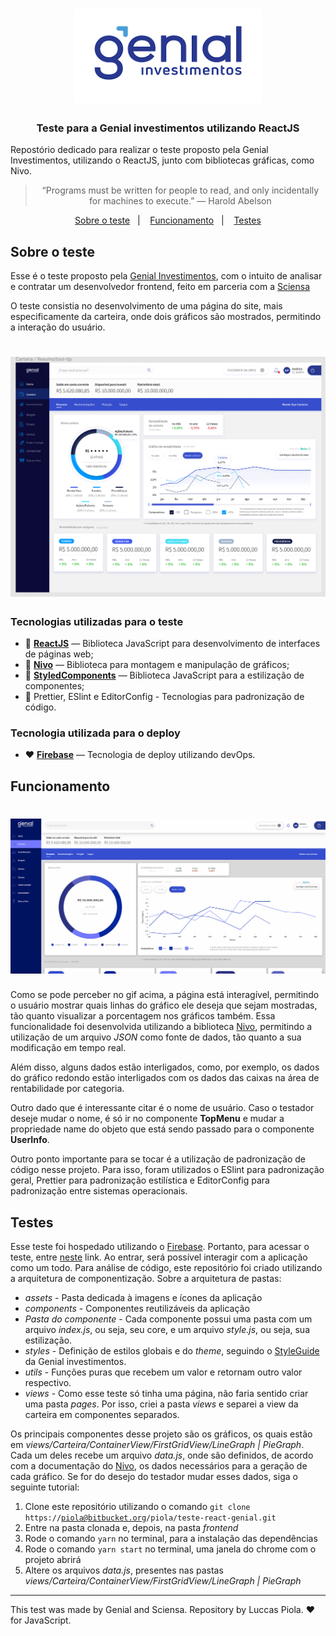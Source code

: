 <h1 align="center">
  <img alt="Genial" title="Genial" src="assets/logo.png" width="300px" />
</h1>

<h3 align="center">
  Teste para a Genial investimentos utilizando ReactJS
</h3>

<p>Repostório dedicado para realizar o teste proposto pela Genial Investimentos, utilizando o ReactJS, junto com bibliotecas gráficas, como Nivo.</p>

<blockquote align="center">“Programs must be written for people to read, and only incidentally for machines to execute.” ― Harold Abelson</blockquote>

<p align="center">
  <a href="#sobre-o-teste">Sobre o teste</a>&nbsp;&nbsp;&nbsp;|&nbsp;&nbsp;&nbsp;
  <a href="#funcionamento">Funcionamento</a>&nbsp;&nbsp;&nbsp;|&nbsp;&nbsp;&nbsp;
  <a href="#testes">Testes</a>
</p>

## Sobre o teste

Esse é o teste proposto pela [Genial Investimentos](https://www.genialinvestimentos.com.br/), com o intuito de analisar
e contratar um desenvolvedor frontend, feito em parceria com a [Sciensa](http://www.sciensa.com/)

O teste consistia no desenvolvimento de uma página do site, mais especificamente da carteira, onde dois gráficos são
mostrados, permitindo a interação do usuário.

<h1 align="center">
  <img alt="Teste" title="Teste" src="assets/test.png" width="700px" />
</h1>

### **Tecnologias utilizadas para o teste**

- :blue_heart: **[ReactJS](https://pt-br.reactjs.org/)** — Biblioteca JavaScript para desenvolvimento de interfaces de páginas web;
- :green_heart: **[Nivo](https://nivo.rocks/)** — Biblioteca para montagem e manipulação de gráficos;
- :purple_heart: **[StyledComponents](https://styled-components.com/)** — Biblioteca JavaScript para a estilização de componentes;
- :yellow_heart: Prettier, ESlint e EditorConfig - Tecnologias para padronização de código.

### **Tecnologia utilizada para o deploy**
- :heart: **[Firebase](https://firebase.google.com/?hl=pt)** — Tecnologia de deploy utilizando devOps.

## Funcionamento

<h1 align="center">
  <img alt="funcionamento" title="funcionamento" src="assets/genial.gif" width="1000px" />
</h1>

Como se pode perceber no gif acima, a página está interagível, permitindo o usuário mostrar quais linhas do gráfico ele deseja
que sejam mostradas, tão quanto visualizar a porcentagem nos gráficos também. Essa funcionalidade foi desenvolvida utilizando
a biblioteca [Nivo](https://nivo.rocks/), permitindo a utilização de um arquivo _JSON_ como fonte de dados, tão quanto a sua
modificação em tempo real.

Além disso, alguns dados estão interligados, como, por exemplo, os dados do gráfico redondo estão interligados com os dados
das caixas na área de rentabilidade por categoria. 

Outro dado que é interessante citar é o nome de usuário. Caso o testador deseje mudar o nome, é só ir no componente **TopMenu**
e mudar a propriedade name do objeto que está sendo passado para o componente **UserInfo**.

Outro ponto importante para se tocar é a utilização de padronização de código nesse projeto. Para isso, foram utilizados o 
ESlint para padronização geral, Prettier para padronização estilística e EditorConfig para padronização entre sistemas operacionais.

## Testes

Esse teste foi hospedado utilizando o [Firebase](https://firebase.google.com/?hl=pt). Portanto, para acessar o teste, entre 
[neste](https://teste-react-genial-5bf38.web.app/) link. Ao entrar, será possível interagir com a aplicação como um todo. Para análise
de código, este repositório foi criado utilizando a arquitetura de componentização. Sobre a arquitetura de pastas:

 * *assets* - Pasta dedicada à imagens e ícones da aplicação
 * *components* - Componentes reutilizáveis da aplicação
  * *Pasta do componente* - Cada componente possui uma pasta com um arquivo *index.js*, ou seja, seu core, e um arquivo *style.js*, ou seja, sua estilização.
 * *styles* - Definição de estilos globais e do *theme*, seguindo o [StyleGuide](https://www.figma.com/file/ElHqmAtigycrSuAJokjDgdaY/Aplicativo---Telas-e-Fluxos?node-id=0%3A1) da Genial investimentos.
 * *utils* - Funções puras que recebem um valor e retornam outro valor respectivo.
 * *views* - Como esse teste só tinha uma página, não faria sentido criar uma pasta *pages*. Por isso, criei a pasta *views* e separei a
 view da carteira em componentes separados.

 Os principais componentes desse projeto são os gráficos, os quais estão em *views/Carteira/ContainerView/FirstGridView/LineGraph | PieGraph*. Cada um deles recebe um arquivo *data.js*, onde são definidos, de acordo com a documentação do [Nivo](https://nivo.rocks/), os dados
 necessários para a geração de cada gráfico. Se for do desejo do testador mudar esses dados, siga o seguinte tutorial:

 1. Clone este repositório utilizando o comando <code>git clone https://piola@bitbucket.org/piola/teste-react-genial.git</code>
 2. Entre na pasta clonada e, depois, na pasta *frontend*
 3. Rode o comando <code>yarn</code> no terminal, para a instalação das dependências
 4. Rode o comando <code>yarn start</code> no terminal, uma janela do chrome com o projeto abrirá
 5. Altere os arquivos *data.js*, presentes nas pastas *views/Carteira/ContainerView/FirstGridView/LineGraph | PieGraph*

---

This test was made by Genial and Sciensa. Repository by Luccas Piola. ♥ for JavaScript.